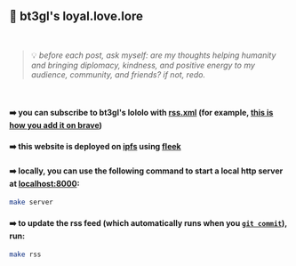 ## 💜 bt3gl's loyal.love.lore

<br>

> 💡 <i>before each post, ask myself: are my thoughts helping humanity and bringing diplomacy, kindness, and positive energy to my audience, community, and friends? if not, redo.</i>

<br>

#### ➡️   you can subscribe to bt3gl's lololo with [rss.xml](rss.xml) (for example, [this is how you add it on brave](imgs/rss.png))

#### ➡️   this website is deployed on **[ipfs](https://ipfs.tech/)** using **[fleek](https://app.fleek.xyz/)**

#### ➡️   locally, you can use the following command to start a local http server at [localhost:8000](http://localhost:8000):

```bash
make server
```

#### ➡️   to update the rss feed (which automatically runs when you [`git commit`](scripts/git-hooks/post-commit)), run:

```bash
make rss
```
